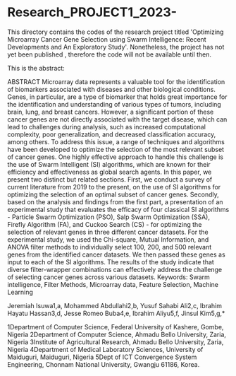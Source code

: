 # Research_PROJECT1_2023-
This directory contains the codes of the research project titled 'Optimizing Microarray Cancer Gene Selection using Swarm Intelligence: Recent Developments and An Exploratory Study'. Nonetheless, the project has not yet been published , therefore the code will not be available until then.

This is the abstract:

ABSTRACT
Microarray data represents a valuable tool for the identification of biomarkers associated with diseases and other
biological conditions. Genes, in particular, are a type of biomarker that holds great importance for the identification
and understanding of various types of tumors, including brain, lung, and breast cancers. However, a significant portion
of these cancer genes are not directly associated with the target disease, which can lead to challenges during analysis,
such as increased computational complexity, poor generalization, and decreased classification accuracy, among others.
To address this issue, a range of techniques and algorithms have been developed to optimize the selection of the most
relevant subset of cancer genes. One highly effective approach to handle this challenge is the use of Swarm Intelligent
(SI) algorithms, which are known for their efficiency and effectiveness as global search agents. In this paper, we
present two distinct but related sections. First, we conduct a survey of current literature from 2019 to the present, on
the use of SI algorithms for optimizing the selection of an optimal subset of cancer genes. Secondly, based on the
analysis and findings from the first part, a presentation of an experimental study that evaluates the efficacy of four
classical SI algorithms - Particle Swarm Optimization (PSO), Salp Swarm Optimization (SSA), Firefly Algorithm
(FA), and Cuckoo Search (CS) - for optimizing the selection of relevant genes in three different cancer datasets. For
the experimental study, we used the Chi-square, Mutual Information, and ANOVA filter methods to individually select
100, 200, and 500 relevant genes from the identified cancer datasets. We then passed these genes as input to each of
the SI algorithms. The results of the study indicate that diverse filter-wrapper combinations can effectively address
the challenge of selecting cancer genes across various datasets.
Keywords: Swarm intelligence, Filter Methods, Microarray data, Feature Selection, Machine Learning

Jeremiah Isuwa1,a, Mohammed Abdullahi2,b, Yusuf Sahabi Ali2,c, Ibrahim Hayatu Hassan3,d,
Jesse Romeo Buba4,e, Ibrahim Aliyu5,f, Jinsul Kim5,g,*


1Department of Computer Science, Federal University of Kashere, Gombe, Nigeria
2Department of Computer Science, Ahmadu Bello University, Zaria, Nigeria
3Institute of Agricultural Research, Ahmadu Bello University, Zaria, Nigeria
4Department of Medical Laboratory Sciences, University of Maiduguri, Maiduguri, Nigeria
5Dept of ICT Convergence System Engineering, Chonnam National University, Gwangju 61186,
Korea.
